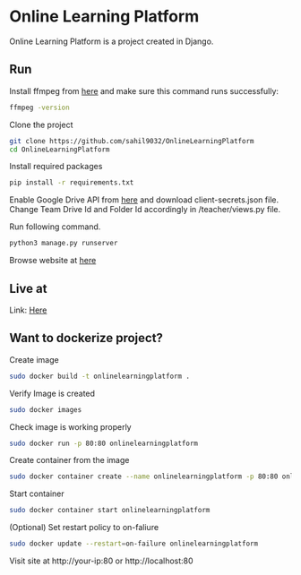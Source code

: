 # Online Learning Platform

Online Learning Platform is a project created in Django.

## Run

Install ffmpeg from [here](https://ffmpeg.org/download.html) and make sure this command runs successfully:

```bash
ffmpeg -version
```

Clone the project

```bash
git clone https://github.com/sahil9032/OnlineLearningPlatform
cd OnlineLearningPlatform
```

Install required packages

```bash
pip install -r requirements.txt
```

Enable Google Drive API from [here](https://developers.google.com/drive/api/v3/enable-drive-api) and download
client-secrets.json file. Change Team Drive Id and Folder Id accordingly in /teacher/views.py file.

Run following command.

```bash
python3 manage.py runserver
```

Browse website at [here](http://localhost:8000)

## Live at

Link: [Here](http://sahilbhuva.codes/accounts/login/)


## Want to dockerize project?

Create image

```bash
sudo docker build -t onlinelearningplatform .
```

Verify Image is created

```bash
sudo docker images
```

Check image is working properly

```bash
sudo docker run -p 80:80 onlinelearningplatform
```

Create container from the image

```bash
sudo docker container create --name onlinelearningplatform -p 80:80 onlinelearningplatform
```

Start container

```bash
sudo docker container start onlinelearningplatform
```

(Optional) Set restart policy to on-faliure

```bash
sudo docker update --restart=on-failure onlinelearningplatform
```

Visit site at http://your-ip:80 or http://localhost:80